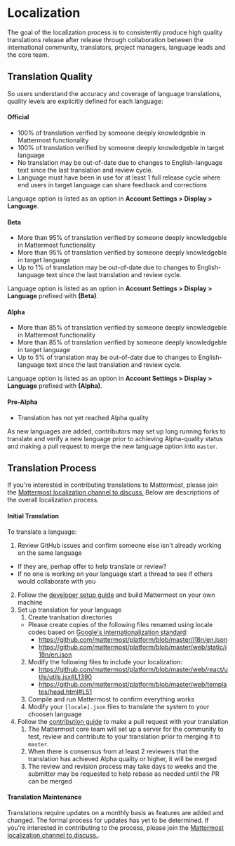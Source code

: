 # Localization 

The goal of the localization process is to consistently produce high quality translations release after release through collaboration between the international community, translators, project managers, language leads and the core team.

## Translation Quality 

So users understand the accuracy and coverage of language translations, quality levels are explicitly defined for each language: 

#### Official 
- 100% of translation verified by someone deeply knowledgeble in Mattermost functionality
- 100% of translation verified by someone deeply knowledgeble in target language 
- No translation may be out-of-date due to changes to English-language text since the last translation and review cycle.
- Language must have been in use for at least 1 full release cycle where end users in target language can share feedback and corrections 

Language option is listed as an option in **Account Settings > Display > Language**.

#### Beta
- More than 95% of translation verified by someone deeply knowledgeble in Mattermost functionality
- More than 95% of translation verified by someone deeply knowledgeble in target language
- Up to 1% of translation may be out-of-date due to changes to English-language text since the last translation and review cycle.

Language option is listed as an option in **Account Settings > Display > Language** prefixed with **(Beta)**.

#### Alpha 
- More than 85% of translation verified by someone deeply knowledgeble in Mattermost functionality
- More than 85% of translation verified by someone deeply knowledgeble in target language
- Up to 5% of translation may be out-of-date due to changes to English-language text since the last translation and review cycle.

Language option is listed as an option in **Account Settings > Display > Language** prefixed with **(Alpha)**.

#### Pre-Alpha 
- Translation has not yet reached Alpha quality 

As new languages are added, contributors may set up long running forks to translate and verify a new language prior to achieving Alpha-quality status and making a pull request to merge the new language option into `master`. 

## Translation Process

If you're interested in contributing translations to Mattermost, please join the [Mattermost localization channel to discuss.](https://pre-release.mattermost.com/core/channels/localization) Below are descriptions of the overall localization process.

#### Initial Translation 

To translate a language: 

1. Review GitHub issues and confirm someone else isn't already working on the same language
  - If they are, perhap offer to help translate or review? 
  - If no one is working on your language start a thread to see if others would collaborate with you
2. Follow the [developer setup guide](http://docs.mattermost.com/developer/developer-setup.html) and build Mattermost on your own machine
3. Set up translation for your language
   1. Create tranlsation directories 
    - Please create copies of the following files renamed using locale codes based on [Google's internationalization standard](https://developer.chrome.com/webstore/i18n): 
      - https://github.com/mattermost/platform/blob/master/i18n/en.json
      - https://github.com/mattermost/platform/blob/master/web/static/i18n/en.json
   2. Modify the following files to include your localization: 
      - https://github.com/mattermost/platform/blob/master/web/react/utils/utils.jsx#L1390
      - https://github.com/mattermost/platform/blob/master/web/templates/head.html#L51
   3. Compile and run Mattermost to confirm everything works
   4. Modify your `[locale].json` files  to translate the system to your choosen language
4. Follow the [contribution guide](http://docs.mattermost.com/developer/contribution-guide.html) to make a pull request with your translation 
   1. The Mattermost core team will set up a server for the community to test, review and contribute to your translation prior to merging it to `master`. 
   2. When there is consensus from at least 2 reviewers that the translation has achieved Alpha quality or higher, it will be merged
   3. The review and revision process may take days to weeks and the submitter may be requested to help rebase as needed until the PR can be merged

#### Translation Maintenance 

Translations require updates on a monthly basis as features are added and changed. The formal process for updates has yet to be determined. If you're interested in contributing to the process, please join the [Mattermost localization channel to discuss.](https://pre-release.mattermost.com/core/channels/localization). 
